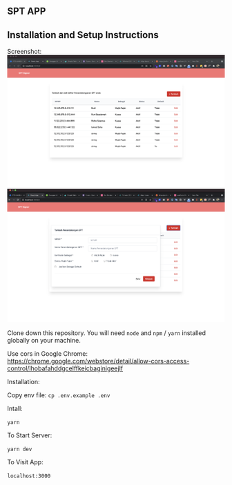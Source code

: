 ## SPT APP
## Installation and Setup Instructions  

Screenshot:
![alt text](https://github.com/bangchiba/SPTapp/blob/master/sc-index.png?raw=true)
![alt text](https://github.com/bangchiba/SPTapp/blob/master/sc-createpost.png?raw=true)

Clone down this repository. You will need `node` and `npm` / `yarn` installed globally on your machine.  

Use cors in Google Chrome:
https://chrome.google.com/webstore/detail/allow-cors-access-control/lhobafahddgcelffkeicbaginigeejlf

Installation:

Copy env file: 
`cp .env.example .env`

Intall:

`yarn`    

To Start Server:

`yarn dev`  

To Visit App:

`localhost:3000`  
